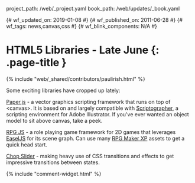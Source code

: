 project_path: /web/_project.yaml
book_path: /web/updates/_book.yaml

{# wf_updated_on: 2019-01-08 #}
{# wf_published_on: 2011-06-28 #}
{# wf_tags: news,canvas,css #}
{# wf_blink_components: N/A #}

# HTML5 Libraries - Late June {: .page-title }

{% include "web/_shared/contributors/paulirish.html" %}


Some exciting libraries have cropped up lately:

<a href="http://paperjs.org/">Paper.js</a> - a vector graphics scripting framework that runs on top of &lt;canvas>. It is based on and largely compatible with <a href="https://scriptographer.org/" target="_blank">Scriptographer</a>, a scripting environment for Adobe Illustrator. If you've ever wanted an object model to sit above canvas, take a peek.

<a href="https://github.com/RSamaium/RPG-JS">RPG JS</a> - a role playing game framework for 2D games that leverages <a href="https://www.createjs.com/easeljs">EaselJS</a> for its scene graph. Can use many <a href="http://www.rpgmakerweb.com/product/rpg-maker-xp">RPG Maker XP</a> assets to get a quick head start.

<a href="http://www.idangero.us/cs/">Chop Slider</a> - making heavy use of CSS transitions and effects to get impressive transitions between states.


{% include "comment-widget.html" %}
